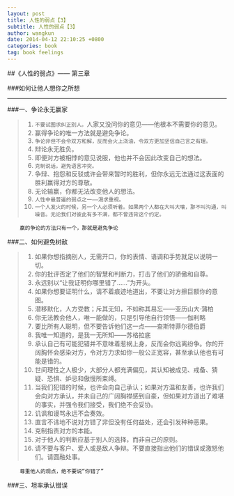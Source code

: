 ```yaml
---
layout: post
title: 人性的弱点【3】
subtitle: 人性的弱点【3】
author: wangkun 
date: 2014-04-12 22:10:25 +0800
categories: book 
tag: book feelings
---
```



##《人性的弱点》—— 第三章

###如何让他人想你之所想

-------

###一、争论永无赢家

>1. `不要试图求纠正别人。`人家又没问你的意见——他根本不需要你的意见。
>2. 赢得争论的唯一方法就是避免争论。
>3. `争论非但不会令双方和解，反而会火上浇油，令双方更加坚信自己言之有理。`
>4. 辩论永无胜负。
>5. 即便对方被相悖的意见说服，他也并不会因此改变自己的想法。
>6. `克制说话，避免语言冲突。`
>7. 争辩、抱怨和反驳或许会带来暂时的胜利，但你永远无法通过这表面的胜利赢得对方的尊敬。
>8. 无论输赢，你都无法改变他人的想法。
>9. `人性中最普遍的弱点之一——渴求重视。`
>10. `一个人发火的时候，另一个人必须听着。如果两个人都在大叫大嚷，那不叫沟通，叫噪音。无论我们对彼此有多不满，都不曾违背这个约定。`

        赢的争论的方法只有一个，那就是避免争论
        
        
###二、如何避免树敌

>1. 如果你想指摘别人，无需开口，你的表情、语调和手势就足以说明一切。
>2. 你的批评否定了他们的智慧和判断力，打击了他们的骄傲和自尊。
>3. 永远别以“让我证明你哪里错了……”为开头。
>4. 如果你想要证明什么，请不着痕迹地道出，不要让对方擦巨额你的意图。
>5. 潜移默化，人方受教；斥其无知，不如称其易忘——亚历山大·蒲柏
>6. 你无法教会他人，唯一能做的，只是引导他自行领悟——伽利略
>7. 要比所有人聪明，但不要告诉他们这一点——查斯特菲尔德伯爵
>8. 我唯一知道的，是我一无所知——苏格拉底
>9. 承认自己有可能犯错并不意味着惹祸上身，反而会你远离纷争。你的开阔胸怀会感染对方，令对方力求如你一般公正宽容，甚至承认他也有可能是错的。
>10. 世间理性之人极少，大部分人都充满偏见，其认知被成见、戒备、猜疑、恐惧、妒忌和傲慢所束缚。
>11. 当我们犯错的时候，也许会向自己承认；如果对方温和友善，也许我们会向对方承认，并未自己的广阔胸襟感到自豪，但如果对方道出了难堪的事实，并强令我们接受，我们绝不会妥协。
>12. 讥讽和谩骂永远不会奏效。
>13. 直言不讳地不说对方错了非但没有任何益处，还会引发种种恶果。
>14. 克制指责对方的本能。
>15. 对于他人的判断应基于别人的选择，而非自己的原则。
>16. 请不要与客户、爱人或是敌人争辩。不要直接指出他们的错误或激怒他们。请圆融处事。

        尊重他人的观点，绝不要说“你错了”
        
###三、坦率承认错误